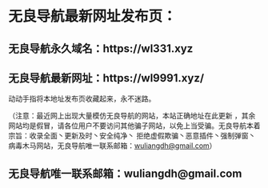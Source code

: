 <h1>无良导航最新网址发布页：</h1>
<h2>无良导航永久域名：https://wl331.xyz</h2>
<h2>无良导航最新网址：https://wl9991.xyz/</h2>

动动手指将本地址发布页收藏起来，永不迷路。

（注意：最近网上出现大量模仿无良导航的网站，本站正确地址在此更新 ，其余网站均是假冒，请各位用户不要访问其他骗子网站，以免上当受骗。无良导航本着宗旨：收录全面丶更新及时丶安全纯净丶 拒绝虚假欺骗丶恶意插件丶强制弹窗丶病毒木马网站，无良导航唯一联系邮箱：wuliangdh@gmail.com）
<h2>无良导航唯一联系邮箱：wuliangdh@gmail.com</h2>
